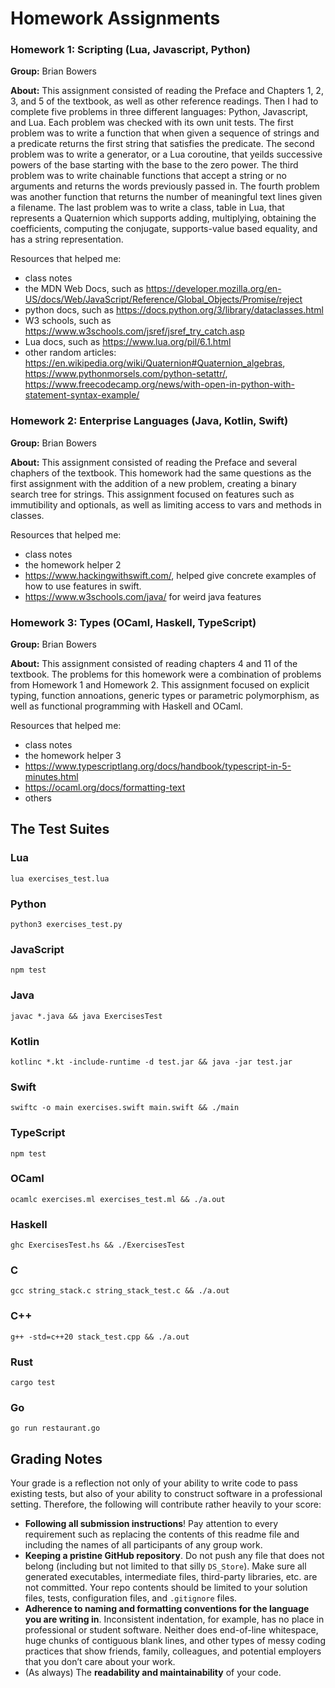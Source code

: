 # Homework Assignments

### Homework 1: Scripting (Lua, Javascript, Python)
**Group:**  Brian Bowers

**About:**  This assignment consisted of reading the Preface and Chapters 1, 2, 3, and 5 of the textbook, as well as other reference readings. Then I had to complete five problems in three different languages: Python, Javascript, and Lua. Each problem was checked with its own unit tests. The first problem was to write a function that when given a sequence of strings and a predicate returns the first string that satisfies the predicate. The second problem was to write a generator, or a Lua coroutine, that yeilds successive powers of the base starting with the base to the zero power. The third problem was to write chainable functions that accept a string or no arguments and returns the words previously passed in. The fourth problem was another function that returns the number of meaningful text lines given a filename. The last problem was to write a class, table in Lua, that represents a Quaternion which supports adding, multiplying, obtaining the coefficients, computing the conjugate, supports-value based equality, and has a string representation. 

Resources that helped me:
- class notes 
- the MDN Web Docs, such as https://developer.mozilla.org/en-US/docs/Web/JavaScript/Reference/Global_Objects/Promise/reject
- python docs, such as https://docs.python.org/3/library/dataclasses.html
- W3 schools, such as https://www.w3schools.com/jsref/jsref_try_catch.asp
- Lua docs, such as https://www.lua.org/pil/6.1.html
- other random articles: https://en.wikipedia.org/wiki/Quaternion#Quaternion_algebras, https://www.pythonmorsels.com/python-setattr/, https://www.freecodecamp.org/news/with-open-in-python-with-statement-syntax-example/

### Homework 2: Enterprise Languages (Java, Kotlin, Swift)
**Group:**  Brian Bowers

**About:**  This assignment consisted of reading the Preface and several chaphers of the textbook. This homework had the same questions as the first assignment with the addition of a new problem, creating a binary search tree for strings. This assignment focused on features such as immutibility and optionals, as well as limiting access to vars and methods in classes.

Resources that helped me:
- class notes 
- the homework helper 2
- https://www.hackingwithswift.com/, helped give concrete examples of how to use features in swift. 
- https://www.w3schools.com/java/ for weird java features

### Homework 3: Types (OCaml, Haskell, TypeScript)
**Group:**  Brian Bowers

**About:**  This assignment consisted of reading chapters 4 and 11 of the textbook. The problems for this homework were a combination of problems from Homework 1 and Homework 2. This assignment focused on explicit typing, function annoations, generic types or parametric polymorphism, as well as functional programming with Haskell and OCaml.

Resources that helped me:
- class notes 
- the homework helper 3
- https://www.typescriptlang.org/docs/handbook/typescript-in-5-minutes.html
- https://ocaml.org/docs/formatting-text
- others

## The Test Suites

### Lua

```
lua exercises_test.lua
```

### Python

```
python3 exercises_test.py
```

### JavaScript

```
npm test
```

### Java

```
javac *.java && java ExercisesTest
```

### Kotlin

```
kotlinc *.kt -include-runtime -d test.jar && java -jar test.jar
```

### Swift

```
swiftc -o main exercises.swift main.swift && ./main
```

### TypeScript

```
npm test
```

### OCaml

```
ocamlc exercises.ml exercises_test.ml && ./a.out
```

### Haskell

```
ghc ExercisesTest.hs && ./ExercisesTest
```

### C

```
gcc string_stack.c string_stack_test.c && ./a.out
```

### C++

```
g++ -std=c++20 stack_test.cpp && ./a.out
```

### Rust

```
cargo test
```

### Go

```
go run restaurant.go
```

## Grading Notes

Your grade is a reflection not only of your ability to write code to pass existing tests, but also of your ability to construct software in a professional setting. Therefore, the following will contribute rather heavily to your score:

- **Following all submission instructions**! Pay attention to every requirement such as replacing the contents of this readme file and including the names of all participants of any group work.
- **Keeping a pristine GitHub repository**. Do not push any file that does not belong (including but not limited to that silly `DS_Store`). Make sure all generated executables, intermediate files, third-party libraries, etc. are not committed. Your repo contents should be limited to your solution files, tests, configuration files, and `.gitignore` files.
- **Adherence to naming and formatting conventions for the language you are writing in**. Inconsistent indentation, for example, has no place in professional or student software. Neither does end-of-line whitespace, huge chunks of contiguous blank lines, and other types of messy coding practices that show friends, family, colleagues, and potential employers that you don’t care about your work.
- (As always) The **readability and maintainability** of your code.
